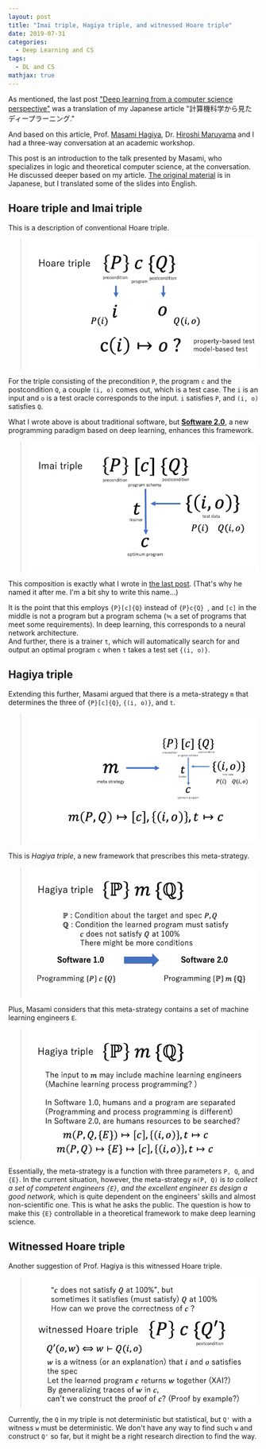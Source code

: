 ```yaml
---
layout: post
title: "Imai triple, Hagiya triple, and witnessed Hoare triple"
date: 2019-07-31
categories:
  - Deep Learning and CS
tags:
  - DL and CS
mathjax: true
---
```

As mentioned, the last post ["Deep learning from a computer science perspective"](https://bonotake.github.io/deep%20learning%20and%20cs/2019/07/29/deep-learning-from-cs.html) was a translation of my Japanese article "計算機科学から見たディープラーニング."

And based on this article, Prof. [Masami Hagiya](https://hagi.is.su-tokyo.ac.jp/~hagiya/), Dr. [Hiroshi Maruyama](https://researchmap.jp/hiroshi.maruyama/?lang=english) and I had a three-way conversation at an academic workshop.

This post is an introduction to the talk presented by Masami, who specializes in logic and theoretical computer science, at the conversation. He discussed deeper based on my article. [The original material](https://www.slideshare.net/MLSE/ss-154452927) is in Japanese, but I translated some of the slides into English.

## Hoare triple and Imai triple
This is a description of conventional Hoare triple.
> ![Conventional Hoare triple](/assets/images/hagiya_triple/hoare_triple.png)

For the triple consisting of the precondition `P`, the program `c` and the postcondition `Q`, a couple `(i, o)` comes out, which is a test case.
The `i` is an input and `o` is a test oracle corresponds to the input.
`i` satisfies `P`, and `(i, o)` satisfies `Q`.

What I wrote above is about traditional software, but **[Software 2.0](https://medium.com/@karpathy/software-2-0-a64152b37c35)**, a new programming paradigm based on deep learning, enhances this framework.

> ![Imai triple](/assets/images/hagiya_triple/imai_triple.png)

This composition is exactly what I wrote in [the last post](https://bonotake.github.io/deep%20learning%20and%20cs/2019/07/29/deep-learning-from-cs.html). (That's why he named it after me. I'm a bit shy to write this name...)

It is the point that this employs `{P}[c]{Q}` instead of `{P}c{Q} `, and `[c]` in the middle is not a program but a program schema (≒ a set of programs that meet some requirements). In deep learning, this corresponds to a neural network architecture.  
And further, there is a trainer `t`, which will automatically search for and output an optimal program `c`  when `t` takes a test set `{(i, o)}`.

## Hagiya triple

Extending this further, Masami argued that there is a meta-strategy `m` that determines the three of `{P}[c]{Q}`, `{(i, o)}`, and `t`.

> ![Meta strategy](/assets/images/hagiya_triple/meta_strategy.png)

This is _Hagiya triple_, a new framework that prescribes this meta-strategy.

> ![Hagiya triple](/assets/images/hagiya_triple/hagiya_triple.png)

Plus, Masami considers that this meta-strategy contains a set of machine learning engineers `E`.

> ![Hagiya triple with engineers](/assets/images/hagiya_triple/ht_with_engineers.png)

Essentially, the meta-strategy is a function with three parameters `P, Q`, and `{E}`. In the current situation, however, the meta-strategy `m(P, Q)` is *to collect a set of competent engineers `{E}`, and the excellent engineer `E`s design a good network,* which is quite dependent on the engineers' skills and almost non-scientific one. This is what he asks the public.
The question is how to make this `{E}` controllable in a theoretical framework to make deep learning science.

## Witnessed Hoare triple
Another suggestion of Prof. Hagiya is this witnessed Hoare triple.

> ![Witnessed Hoare triple](/assets/images/hagiya_triple/witnessed_hoare_triple.png)

Currently, the `Q` in my triple is not deterministic but statistical, but `Q'` with a witness `w` must be deterministic.
We don't have any way to find such `w` and construct `Q'` so far, but it might be a right research direction to find the way.
